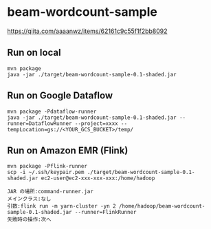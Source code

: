 # beam-wordcount-sample
https://qiita.com/aaaanwz/items/62161c9c55f1f2bb8092

## Run on local

```
mvn package
java -jar ./target/beam-wordcount-sample-0.1-shaded.jar
```

## Run on Google Dataflow
```
mvn package -Pdataflow-runner
java -jar ./target/beam-wordcount-sample-0.1-shaded.jar --runner=DataflowRunner --project=xxxx --tempLocation=gs://<YOUR_GCS_BUCKET>/temp/
```

## Run on Amazon EMR (Flink)
```
mvn package -Pflink-runner
scp -i ~/.ssh/keypair.pem ./target/beam-wordcount-sample-0.1-shaded.jar ec2-user@ec2-xxx-xxx-xxx:/home/hadoop
```

```
JAR の場所:command-runner.jar
メインクラス:なし
引数:flink run -m yarn-cluster -yn 2 /home/hadoop/beam-wordcount-sample-0.1-shaded.jar --runner=FlinkRunner
失敗時の操作:次へ
```
